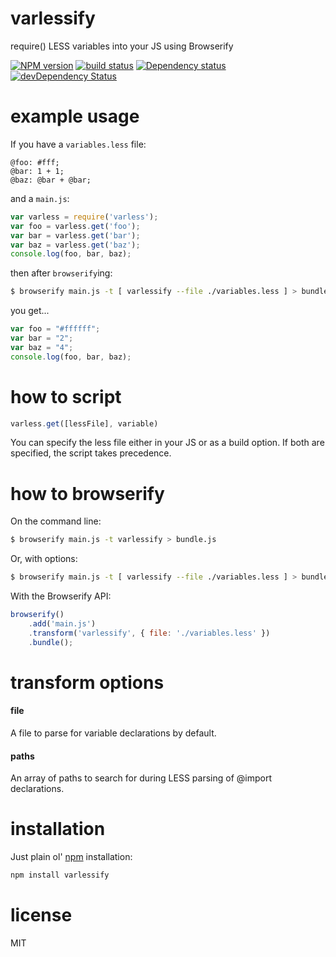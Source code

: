 # varlessify

require() LESS variables into your JS using Browserify

[![NPM version](https://badge.fury.io/js/varlessify.png)](http://badge.fury.io/js/varlessify)
[![build status](https://secure.travis-ci.org/smrq/varlessify.png)](http://travis-ci.org/smrq/varlessify)
[![Dependency status](https://david-dm.org/smrq/varlessify.png)](https://david-dm.org/smrq/varlessify) [![devDependency Status](https://david-dm.org/smrq/varlessify/dev-status.png)](https://david-dm.org/smrq/varlessify#info=devDependencies)

# example usage

If you have a `variables.less` file:

``` less
@foo: #fff;
@bar: 1 + 1;
@baz: @bar + @bar;
```

and a `main.js`:

``` js
var varless = require('varless');
var foo = varless.get('foo');
var bar = varless.get('bar');
var baz = varless.get('baz');
console.log(foo, bar, baz);
```

then after `browserify`ing:

``` sh
$ browserify main.js -t [ varlessify --file ./variables.less ] > bundle.js
```

you get...

``` js
var foo = "#ffffff";
var bar = "2";
var baz = "4";
console.log(foo, bar, baz);
```

# how to script

``` js
varless.get([lessFile], variable)
```

You can specify the less file either in your JS or as a build option.  If both are specified, the script takes precedence.

# how to browserify

On the command line:

``` sh
$ browserify main.js -t varlessify > bundle.js
```

Or, with options:

``` sh
$ browserify main.js -t [ varlessify --file ./variables.less ] > bundle.js
```

With the Browserify API:

``` js
browserify()
    .add('main.js')
    .transform('varlessify', { file: './variables.less' })
    .bundle();
```

# transform options

#### file

A file to parse for variable declarations by default.

#### paths

An array of paths to search for during LESS parsing of @import declarations.

# installation

Just plain ol' [npm](https://npmjs.org/) installation:

``` sh
npm install varlessify
```

# license

MIT
